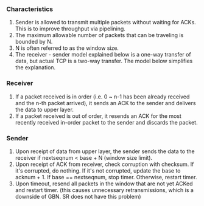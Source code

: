 ### Characteristics

1) Sender is allowed to transmit multiple packets without waiting for ACKs. This
   is to improve throughput via pipelining.
2) The maximum allowable number of packets that can be traveling is bounded by N.
3) N is often referred to as the window size.
4) The receiver - sender model explained below is a one-way transfer of data,
   but actual TCP is a two-way transfer. The model below simplifies the 
   explanation.

### Receiver

1) If a packet received is in order (i.e. 0 ~ n-1 has been already received and
   the n-th packet arrived), it sends an ACK to the sender and delivers the data
   to upper layer.
2) If a packet received is out of order, it resends an ACK for the most recently
   received in-order packet to the sender and
   discards the packet.

### Sender

1) Upon receipt of data from upper layer, the sender sends the data to the
   receiver if nextseqnum < base + N (window size limit).
2) Upon receipt of ACK from receiver, check corruption with checksum. If it's
   corrupted, do nothing. If it's not corrupted, update the base to acknum + 1.
   If base == nextseqnum, stop timer. Otherwise, restart timer.
3) Upon timeout, resend all packets in the window that are not yet ACKed and
   restart timer. (this causes unnecessary retransmissions, which is a downside 
   of GBN. SR does not have this problem)
